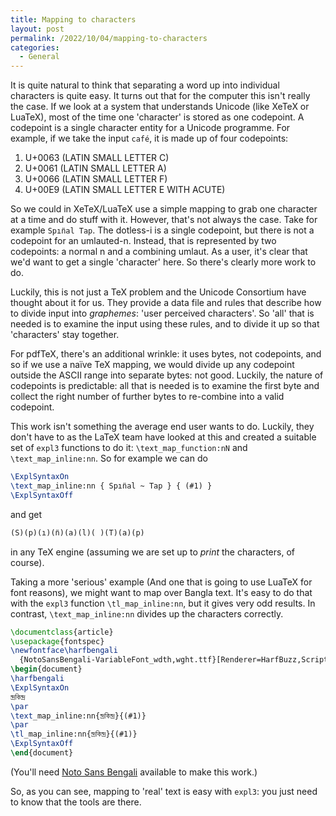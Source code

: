 ```yaml
---
title: Mapping to characters
layout: post
permalink: /2022/10/04/mapping-to-characters
categories:
  - General
---
```


It is quite natural to think that separating a word up into individual
characters is quite easy. It turns out that for the computer this isn't really
the case. If we look at a system that understands Unicode (like XeTeX or
LuaTeX), most of the time one 'character' is stored as one codepoint. A
codepoint is a single character entity for a Unicode programme. For example, if
we take the input `café`, it is made up of four codepoints:

1. U+0063 (LATIN SMALL LETTER C)
2. U+0061 (LATIN SMALL LETTER A)
3. U+0066 (LATIN SMALL LETTER F)
4. U+00E9 (LATIN SMALL LETTER E WITH ACUTE)

So we could in XeTeX/LuaTeX use a simple mapping to grab one character at a time
and do stuff with it. However, that's not always the case. Take for example
`Spın̈al Tap`. The dotless-i is a single codepoint, but there is not a codepoint
for an umlauted-n. Instead, that is represented by two codepoints: a normal n
and a combining umlaut. As a user, it's clear that we'd want to get a single
'character' here. So there's clearly more work to do.

Luckily, this is not just a TeX problem and the Unicode Consortium have thought
about it for us. They provide a data file and rules that describe how to divide
input into _graphemes_: 'user perceived characters'.  So 'all' that is needed is
to examine the input using these rules, and to divide it up so that 'characters'
stay together.

For pdfTeX, there's an additional wrinkle: it uses bytes, not codepoints, and so
if we use a naïve TeX mapping, we would divide up any codepoint outside the
ASCII range into separate bytes: not good. Luckily, the nature of codepoints is
predictable: all that is needed is to examine the first byte and collect the
right number of further bytes to re-combine into a valid codepoint.

This work isn't something the average end user wants to do. Luckily, they don't
have to as the LaTeX team have looked at this and created a suitable set of
`expl3` functions to do it: `\text_map_function:nN` and `\text_map_inline:nn`.
So for example we can do
```latex
\ExplSyntaxOn
\text_map_inline:nn { Spın̈al ~ Tap } { (#1) }
\ExplSyntaxOff
```
and get
```latex
(S)(p)(ı)(n̈)(a)(l)( )(T)(a)(p)
```
in any TeX engine (assuming we are set up to _print_ the characters, of course).

Taking a more 'serious' example (And one that is going to use LuaTeX for font
reasons), we might want to map over Bangla text. It's easy to do that with the
`expl3` function `\tl_map_inline:nn`, but it gives very odd results. In
contrast, `\text_map_inline:nn` divides up the characters correctly.
```latex
\documentclass{article}
\usepackage{fontspec}
\newfontface\harfbengali
  {NotoSansBengali-VariableFont_wdth,wght.ttf}[Renderer=HarfBuzz,Script=Bengali]
\begin{document}
\harfbengali
\ExplSyntaxOn
ন্দ্রকিন্দ্র
\par
\text_map_inline:nn{ন্দ্রকিন্দ্র}{(#1)}
\par
\tl_map_inline:nn{ন্দ্রকিন্দ্র}{(#1)}
\ExplSyntaxOff
\end{document}
```
(You'll need [Noto Sans
Bengali](https://fonts.google.com/noto/specimen/Noto+Sans+Bengali) available to
make this work.)

So, as you can see, mapping to 'real' text is easy with `expl3`:  you just need
to know that the tools are there.